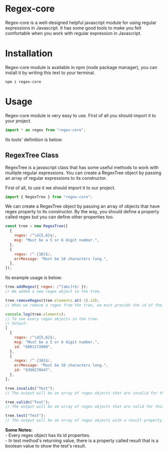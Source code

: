 # Regex-core

Regex-core is a well-designed helpful javascript module for using regular expressions in Javascript. It has some good tools to make you felt comfortable when you work with regular expression in Javascript.

# Installation

Regex-core module is available in npm (node package manager), you can install it by writing this text to your terminal.

```
npm i regex-core
```

# Usage

Regex-core module is very easy to use. First of all you should import it to your project.

```javascript
import * as regex from "regex-core";
```

Its tools' definition is below:

## RegexTree Class

RegexTree is a javascript class that has some useful methods to work with multiple regular expressions. You can create a RegexTree object by passing an array of regular expressions to its constructor.

First of all, to use it we should import it to our project.

```javascript
import { RegexTree } from "regex-core";
```

We can create a RegexTree object by passing an array of objects that have regex property to its constructor. By the way, you should define a property called regex but you can define other properties too.

```javascript
const tree = new RegexTree([
  {
    regex: /^\d{5,6}$/,
    msg: "Must be a 5 or 6 digit number.",
  },
  {
    regex: /^.{10}$/,
    errMessage: "Must be 10 characters long.",
  },
]);
```

Its example usage is below:

```javascript
tree.addRegex({ regex: /^[abc]+$/ });
// We added a new regex object to the tree.

tree.removeRegex(tree.elements.at(-1).id);
// When we remove a regex from the tree, we must provide the id of the regex object. (We removed the last one.)

console.log(tree.elements);
// To see every regex objects in the tree.
// Output:
[
  {
    regex: /^\d{5,6}$/,
    msg: "Must be a 5 or 6 digit number.",
    id: "6801172000",
  },
  {
    regex: /^.{10}$/,
    errMessage: "Must be 10 characters long.",
    id: "9390178647",
  },
];

tree.invalids("Test");
// The output will be an array of regex objects that are invalid for this test value.

tree.valids("Test");
// The output will be an array of regex objects that are valid for this test value.

tree.test("Test");
// The output will be an array of regex objects with a result property.
```

**Some Notes:**
<br>- Every regex object has its id properties.
<br>- In test method's returning value, there is a property called result that is a boolean value to show the test's result.
